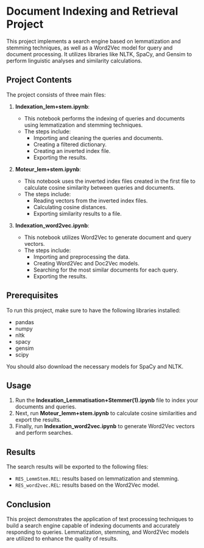 # Document Indexing and Retrieval Project

This project implements a search engine based on lemmatization and stemming techniques, as well as a Word2Vec model for query and document processing. It utilizes libraries like NLTK, SpaCy, and Gensim to perform linguistic analyses and similarity calculations.

## Project Contents

The project consists of three main files:

1. **Indexation_lem+stem.ipynb**:
   - This notebook performs the indexing of queries and documents using lemmatization and stemming techniques.
   - The steps include:
     - Importing and cleaning the queries and documents.
     - Creating a filtered dictionary.
     - Creating an inverted index file.
     - Exporting the results.

2. **Moteur_lem+stem.ipynb**:
   - This notebook uses the inverted index files created in the first file to calculate cosine similarity between queries and documents.
   - The steps include:
     - Reading vectors from the inverted index files.
     - Calculating cosine distances.
     - Exporting similarity results to a file.

3. **Indexation_word2vec.ipynb**:
   - This notebook utilizes Word2Vec to generate document and query vectors.
   - The steps include:
     - Importing and preprocessing the data.
     - Creating Word2Vec and Doc2Vec models.
     - Searching for the most similar documents for each query.
     - Exporting the results.

## Prerequisites

To run this project, make sure to have the following libraries installed:

- pandas
- numpy
- nltk
- spacy
- gensim
- scipy

You should also download the necessary models for SpaCy and NLTK.

## Usage

1. Run the **Indexation_Lemmatisation+Stemmer(1).ipynb** file to index your documents and queries.
2. Next, run **Moteur_lemm+stem.ipynb** to calculate cosine similarities and export the results.
3. Finally, run **Indexation_word2vec.ipynb** to generate Word2Vec vectors and perform searches.

## Results

The search results will be exported to the following files:

- `RES_LemmStem.REL`: results based on lemmatization and stemming.
- `RES_word2vec.REL`: results based on the Word2Vec model.

## Conclusion

This project demonstrates the application of text processing techniques to build a search engine capable of indexing documents and accurately responding to queries. Lemmatization, stemming, and Word2Vec models are utilized to enhance the quality of results.
